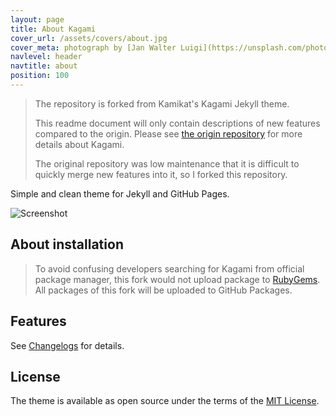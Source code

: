 ```yaml
---
layout: page
title: About Kagami
cover_url: /assets/covers/about.jpg
cover_meta: photograph by [Jan Walter Luigi](https://unsplash.com/photos/LD4erK9o3EI)
navlevel: header
navtitle: about
position: 100
---
```


> The repository is forked from Kamikat's Kagami Jekyll theme.
>
> This readme document will only contain descriptions of new features compared to the origin. Please see [the origin repository](https://github.com/kamikat/jekyll-theme-kagami) for more details about Kagami.
>
> The original repository was low maintenance that it is difficult to quickly merge new features into it, so I forked this repository.

Simple and clean theme for Jekyll and GitHub Pages.

![Screenshot](http://jekyllthemes.org/thumbnails/kagami.png)

## About installation

> To avoid confusing developers searching for Kagami from official package manager, this fork would not upload package to [RubyGems](https://rubygems.org/). All packages of this fork will be uploaded to GitHub Packages.

## Features

See [Changelogs](/category/changelog) for details.

## License

The theme is available as open source under the terms of the [MIT License](http://opensource.org/licenses/MIT).